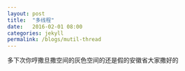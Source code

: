 ```yaml
---
layout: post
title:  "多线程"
date:   2016-02-01 08:00
categories: jekyll
permalink: /blogs/mutil-thread
---
```

多下次你哼撒旦撒空间的灰色空间的还是假的安徽省大家撒好的
